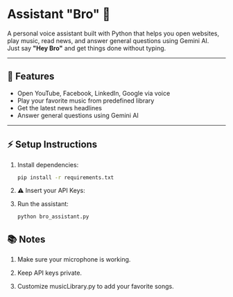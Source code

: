 # Assistant "Bro" 🤖

A personal voice assistant built with Python that helps you open websites, play music, read news, and answer general questions using Gemini AI.  
Just say **"Hey Bro"** and get things done without typing.

---

## 🚀 Features

- Open YouTube, Facebook, LinkedIn, Google via voice
- Play your favorite music from predefined library
- Get the latest news headlines
- Answer general questions using Gemini AI

---

## ⚡ Setup Instructions

1. Install dependencies:
   ```bash
   pip install -r requirements.txt

2. ⚠️ Insert your API Keys:

3. Run the assistant:
   ```bash
   python bro_assistant.py
## 📚 Notes

1. Make sure your microphone is working.

2. Keep API keys private.

3. Customize musicLibrary.py to add your favorite songs.
